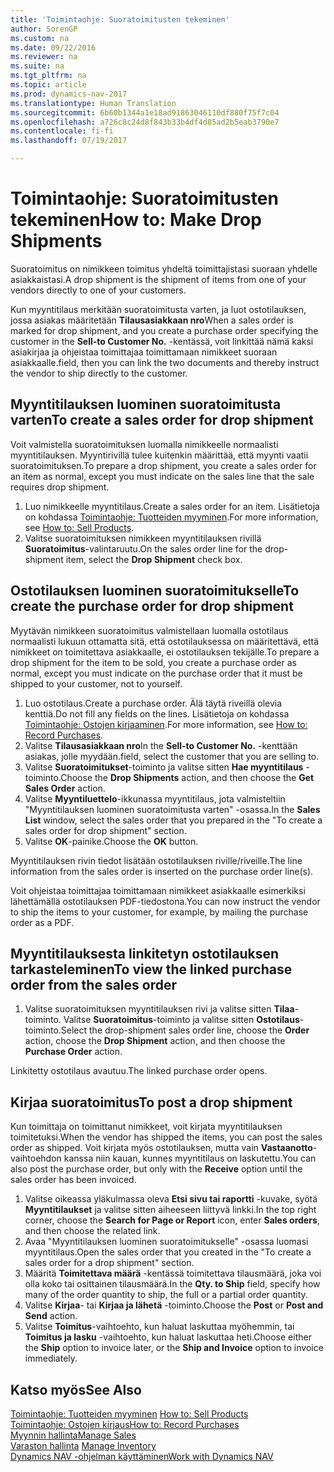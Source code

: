 ```yaml
---
title: 'Toimintaohje: Suoratoimitusten tekeminen'
author: SorenGP
ms.custom: na
ms.date: 09/22/2016
ms.reviewer: na
ms.suite: na
ms.tgt_pltfrm: na
ms.topic: article
ms.prod: dynamics-nav-2017
ms.translationtype: Human Translation
ms.sourcegitcommit: 6b60b1344a1e18ad91863046110df880f75f7c04
ms.openlocfilehash: a726c8c24d8f843b33b4df4d85ad2b5eab3790e7
ms.contentlocale: fi-fi
ms.lasthandoff: 07/19/2017

---
```


# <a name="how-to-make-drop-shipments"></a><span data-ttu-id="a3892-102">Toimintaohje: Suoratoimitusten tekeminen</span><span class="sxs-lookup"><span data-stu-id="a3892-102">How to: Make Drop Shipments</span></span>
<span data-ttu-id="a3892-103">Suoratoimitus on nimikkeen toimitus yhdeltä toimittajistasi suoraan yhdelle asiakkaistasi.</span><span class="sxs-lookup"><span data-stu-id="a3892-103">A drop shipment is the shipment of items from one of your vendors directly to one of your customers.</span></span>

<span data-ttu-id="a3892-104">Kun myyntitilaus merkitään suoratoimitusta varten, ja luot ostotilauksen, jossa asiakas määritetään **Tilausasiakkaan nro**</span><span class="sxs-lookup"><span data-stu-id="a3892-104">When a sales order is marked for drop shipment, and you create a purchase order specifying the customer in the **Sell-to Customer No.**</span></span> <span data-ttu-id="a3892-105">-kentässä, voit linkittää nämä kaksi asiakirjaa ja ohjeistaa toimittajaa toimittamaan nimikkeet suoraan asiakkaalle.</span><span class="sxs-lookup"><span data-stu-id="a3892-105">field, then you can link the two documents and thereby instruct the vendor to ship directly to the customer.</span></span>

## <a name="to-create-a-sales-order-for-drop-shipment"></a><span data-ttu-id="a3892-106">Myyntitilauksen luominen suoratoimitusta varten</span><span class="sxs-lookup"><span data-stu-id="a3892-106">To create a sales order for drop shipment</span></span>
<span data-ttu-id="a3892-107">Voit valmistella suoratoimituksen luomalla nimikkeelle normaalisti myyntitilauksen. Myyntirivillä tulee kuitenkin määrittää, että myynti vaatii suoratoimituksen.</span><span class="sxs-lookup"><span data-stu-id="a3892-107">To prepare a drop shipment, you create a sales order for an item as normal, except you must indicate on the sales line that the sale requires drop shipment.</span></span>

1. <span data-ttu-id="a3892-108">Luo nimikkeelle myyntitilaus.</span><span class="sxs-lookup"><span data-stu-id="a3892-108">Create a sales order for an item.</span></span> <span data-ttu-id="a3892-109">Lisätietoja on kohdassa [Toimintaohje: Tuotteiden myyminen](sales-how-sell-products.md).</span><span class="sxs-lookup"><span data-stu-id="a3892-109">For more information, see [How to: Sell Products](sales-how-sell-products.md).</span></span>
2. <span data-ttu-id="a3892-110">Valitse suoratoimituksen nimikkeen myyntitilauksen rivillä **Suoratoimitus**-valintaruutu.</span><span class="sxs-lookup"><span data-stu-id="a3892-110">On the sales order line for the drop-shipment item, select the **Drop Shipment** check box.</span></span>

## <a name="to-create-the-purchase-order-for-drop-shipment"></a><span data-ttu-id="a3892-111">Ostotilauksen luominen suoratoimitukselle</span><span class="sxs-lookup"><span data-stu-id="a3892-111">To create the purchase order for drop shipment</span></span>
<span data-ttu-id="a3892-112">Myytävän nimikkeen suoratoimitus valmistellaan luomalla ostotilaus normaalisti lukuun ottamatta sitä, että ostotilauksessa on määritettävä, että nimikkeet on toimitettava asiakkaalle, ei ostotilauksen tekijälle.</span><span class="sxs-lookup"><span data-stu-id="a3892-112">To prepare a drop shipment for the item to be sold, you create a purchase order as normal, except you must indicate on the purchase order that it must be shipped to your customer, not to yourself.</span></span>

1. <span data-ttu-id="a3892-113">Luo ostotilaus.</span><span class="sxs-lookup"><span data-stu-id="a3892-113">Create a purchase order.</span></span> <span data-ttu-id="a3892-114">Älä täytä riveillä olevia kenttiä.</span><span class="sxs-lookup"><span data-stu-id="a3892-114">Do not fill any fields on the lines.</span></span> <span data-ttu-id="a3892-115">Lisätietoja on kohdassa [Toimintaohje: Ostojen kirjaaminen](purchasing-how-record-purchases.md).</span><span class="sxs-lookup"><span data-stu-id="a3892-115">For more information, see [How to: Record Purchases](purchasing-how-record-purchases.md).</span></span>
2. <span data-ttu-id="a3892-116">Valitse **Tilausasiakkaan nro**</span><span class="sxs-lookup"><span data-stu-id="a3892-116">In the **Sell-to Customer No.**</span></span> <span data-ttu-id="a3892-117">-kenttään asiakas, jolle myydään.</span><span class="sxs-lookup"><span data-stu-id="a3892-117">field, select the customer that you are selling to.</span></span>
3. <span data-ttu-id="a3892-118">Valitse **Suoratoimitukset**-toiminto ja valitse sitten **Hae myyntitilaus** -toiminto.</span><span class="sxs-lookup"><span data-stu-id="a3892-118">Choose the **Drop Shipments** action, and then choose the **Get Sales Order** action.</span></span>
4. <span data-ttu-id="a3892-119">Valitse **Myyntiluettelo**-ikkunassa myyntitilaus, jota valmisteltiin "Myyntitilauksen luominen suoratoimitusta varten" -osassa.</span><span class="sxs-lookup"><span data-stu-id="a3892-119">In the **Sales List** window, select the sales order that you prepared in the "To create a sales order for drop shipment" section.</span></span>
5. <span data-ttu-id="a3892-120">Valitse **OK**-painike.</span><span class="sxs-lookup"><span data-stu-id="a3892-120">Choose the **OK** button.</span></span>

<span data-ttu-id="a3892-121">Myyntitilauksen rivin tiedot lisätään ostotilauksen riville/riveille.</span><span class="sxs-lookup"><span data-stu-id="a3892-121">The line information from the sales order is inserted on the purchase order line(s).</span></span>

<span data-ttu-id="a3892-122">Voit ohjeistaa toimittajaa toimittamaan nimikkeet asiakkaalle esimerkiksi lähettämällä ostotilauksen PDF-tiedostona.</span><span class="sxs-lookup"><span data-stu-id="a3892-122">You can now instruct the vendor to ship the items to your customer, for example, by mailing the purchase order as a PDF.</span></span>     

## <a name="to-view-the-linked-purchase-order-from-the-sales-order"></a><span data-ttu-id="a3892-123">Myyntitilauksesta linkitetyn ostotilauksen tarkasteleminen</span><span class="sxs-lookup"><span data-stu-id="a3892-123">To view the linked purchase order from the sales order</span></span>
1. <span data-ttu-id="a3892-124">Valitse suoratoimituksen myyntitilauksen rivi ja valitse sitten **Tilaa**-toiminto. Valitse **Suoratoimitus**-toiminto ja valitse sitten **Ostotilaus**-toiminto.</span><span class="sxs-lookup"><span data-stu-id="a3892-124">Select the drop-shipment sales order line, choose the **Order** action, choose the **Drop Shipment** action, and then choose the **Purchase Order** action.</span></span>

<span data-ttu-id="a3892-125">Linkitetty ostotilaus avautuu.</span><span class="sxs-lookup"><span data-stu-id="a3892-125">The linked purchase order opens.</span></span>

## <a name="to-post-a-drop-shipment"></a><span data-ttu-id="a3892-126">Kirjaa suoratoimitus</span><span class="sxs-lookup"><span data-stu-id="a3892-126">To post a drop shipment</span></span>
<span data-ttu-id="a3892-127">Kun toimittaja on toimittanut nimikkeet, voit kirjata myyntitilauksen toimitetuksi.</span><span class="sxs-lookup"><span data-stu-id="a3892-127">When the vendor has shipped the items, you can post the sales order as shipped.</span></span> <span data-ttu-id="a3892-128">Voit kirjata myös ostotilauksen, mutta vain **Vastaanotto**-vaihtoehdon kanssa niin kauan, kunnes myyntitilaus on laskutettu.</span><span class="sxs-lookup"><span data-stu-id="a3892-128">You can also post the purchase order, but only with the **Receive** option until the sales order has been invoiced.</span></span>
1. <span data-ttu-id="a3892-129">Valitse oikeassa yläkulmassa oleva **Etsi sivu tai raportti** -kuvake, syötä **Myyntitilaukset** ja valitse sitten aiheeseen liittyvä linkki.</span><span class="sxs-lookup"><span data-stu-id="a3892-129">In the top right corner, choose the **Search for Page or Report** icon, enter **Sales orders**, and then choose the related link.</span></span>
2. <span data-ttu-id="a3892-130">Avaa "Myyntitilauksen luominen suoratoimitukselle" -osassa luomasi myyntitilaus.</span><span class="sxs-lookup"><span data-stu-id="a3892-130">Open the sales order that you created in the "To create a sales order for a drop shipment" section.</span></span>
3. <span data-ttu-id="a3892-131">Määritä **Toimitettava määrä** -kentässä toimitettava tilausmäärä, joka voi olla koko tai osittainen tilausmäärä.</span><span class="sxs-lookup"><span data-stu-id="a3892-131">In the **Qty. to Ship** field, specify how many of the order quantity to ship, the full or a partial order quantity.</span></span>
3. <span data-ttu-id="a3892-132">Valitse **Kirjaa**- tai **Kirjaa ja lähetä** -toiminto.</span><span class="sxs-lookup"><span data-stu-id="a3892-132">Choose the **Post** or **Post and Send** action.</span></span>
4. <span data-ttu-id="a3892-133">Valitse **Toimitus**-vaihtoehto, kun haluat laskuttaa myöhemmin, tai **Toimitus ja lasku** -vaihtoehto, kun haluat laskuttaa heti.</span><span class="sxs-lookup"><span data-stu-id="a3892-133">Choose either the **Ship** option to invoice later, or the **Ship and Invoice** option to invoice immediately.</span></span>

## <a name="see-also"></a><span data-ttu-id="a3892-134">Katso myös</span><span class="sxs-lookup"><span data-stu-id="a3892-134">See Also</span></span>
<span data-ttu-id="a3892-135">[Toimintaohje: Tuotteiden myyminen](sales-how-sell-products.md)  </span><span class="sxs-lookup"><span data-stu-id="a3892-135">[How to: Sell Products](sales-how-sell-products.md)  </span></span>  
[<span data-ttu-id="a3892-136">Toimintaohje: Ostojen kirjaus</span><span class="sxs-lookup"><span data-stu-id="a3892-136">How to: Record Purchases</span></span>](purchasing-how-record-purchases.md)  
[<span data-ttu-id="a3892-137">Myynnin hallinta</span><span class="sxs-lookup"><span data-stu-id="a3892-137">Manage Sales</span></span>](sales-manage-sales.md)  
<span data-ttu-id="a3892-138">[Varaston hallinta](inventory-manage-inventory.md)    </span><span class="sxs-lookup"><span data-stu-id="a3892-138">[Manage Inventory](inventory-manage-inventory.md)    </span></span>  
[<span data-ttu-id="a3892-139">Dynamics NAV -ohjelman käyttäminen</span><span class="sxs-lookup"><span data-stu-id="a3892-139">Work with Dynamics NAV</span></span>](ui-work-product.md)

